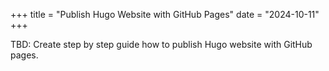 +++
title = "Publish Hugo Website with GitHub Pages"
date = "2024-10-11"
+++

TBD: Create step by step guide how to publish Hugo website with GitHub pages.

